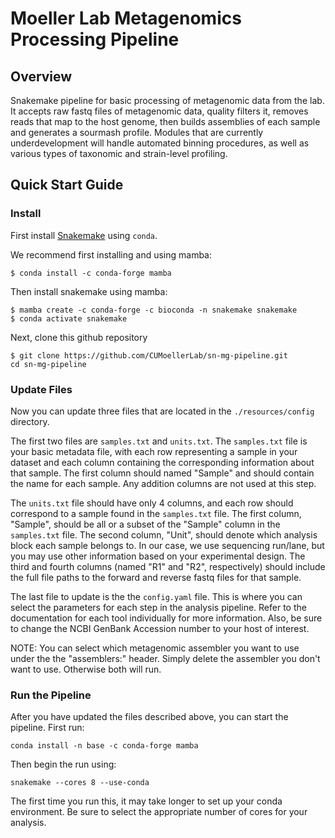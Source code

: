 # Moeller Lab Metagenomics Processing Pipeline

## Overview
Snakemake pipeline for basic processing of metagenomic data from the lab. It accepts raw fastq files of metagenomic data, quality filters it, removes reads that map to the host genome, then builds assemblies of each sample and generates a sourmash profile. Modules that are currently underdevelopment will handle automated binning procedures, as well as various types of taxonomic and strain-level profiling.

## Quick Start Guide

### Install

First install [Snakemake](https://snakemake.readthedocs.io/en/stable/getting_started/installation.html) using `conda`.

We recommend first installing and using mamba:

```
$ conda install -c conda-forge mamba
```

Then install snakemake using mamba:

```
$ mamba create -c conda-forge -c bioconda -n snakemake snakemake
$ conda activate snakemake
```
Next, clone this github repository
```
$ git clone https://github.com/CUMoellerLab/sn-mg-pipeline.git
cd sn-mg-pipeline
```

### Update Files

Now you can update three files that are located in the `./resources/config` directory.

The first two files are `samples.txt` and `units.txt`. The `samples.txt` file is your basic metadata file, with each row representing a sample in your dataset and each column containing the corresponding information about that sample. The first column should named "Sample" and should contain the name for each sample. Any addition columns are not used at this step.

The `units.txt` file should have only 4 columns, and each row should correspond to a sample found in the `samples.txt` file. The first column, "Sample", should be all or a subset of the "Sample" column in the `samples.txt` file. The second column, "Unit", should denote which analysis block each sample belongs to. In our case, we use sequencing run/lane, but you may use other information based on your experimental design. The third and fourth columns (named "R1" and "R2", respectively) should include the full file paths to the forward and reverse fastq files for that sample.

The last file to update is the the `config.yaml` file. This is where you can select the parameters for each step in the analysis pipeline. Refer to the documentation for each tool individually for more information. Also, be sure to change the NCBI GenBank Accession number to your host of interest.

NOTE: You can select which metagenomic assembler you want to use under the the "assemblers:" header. Simply delete the assembler you don't want to use. Otherwise both will run.

### Run the Pipeline

After you have updated the files described above, you can start the pipeline. First run:
```
conda install -n base -c conda-forge mamba
```

Then begin the run using:
```
snakemake --cores 8 --use-conda
```
The first time you run this, it may take longer to set up your conda environment. Be sure to select the appropriate number of cores for your analysis.
